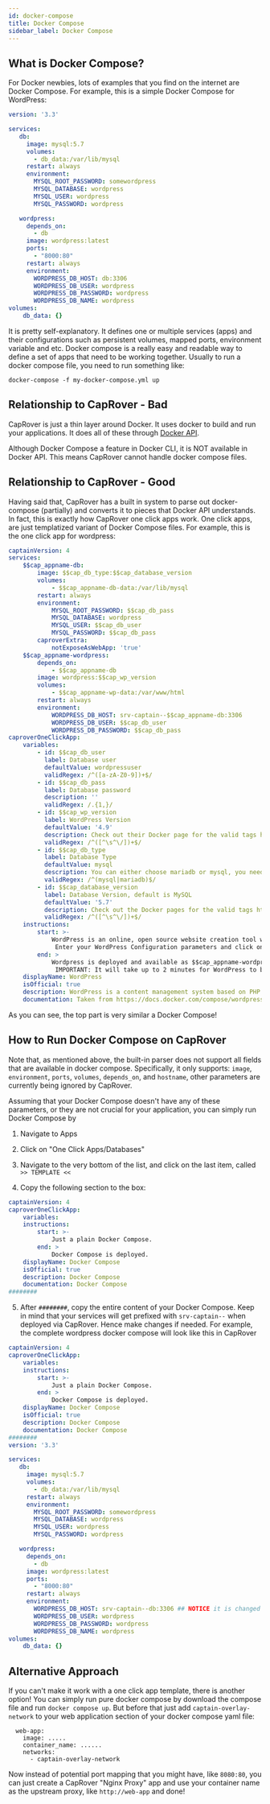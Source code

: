 ```yaml
---
id: docker-compose
title: Docker Compose
sidebar_label: Docker Compose
---
```



## What is Docker Compose?

For Docker newbies, lots of examples that you find on the internet are Docker Compose. For example, this is a simple Docker Compose for WordPress:

```yaml
version: '3.3'

services:
   db:
     image: mysql:5.7
     volumes:
       - db_data:/var/lib/mysql
     restart: always
     environment:
       MYSQL_ROOT_PASSWORD: somewordpress
       MYSQL_DATABASE: wordpress
       MYSQL_USER: wordpress
       MYSQL_PASSWORD: wordpress

   wordpress:
     depends_on:
       - db
     image: wordpress:latest
     ports:
       - "8000:80"
     restart: always
     environment:
       WORDPRESS_DB_HOST: db:3306
       WORDPRESS_DB_USER: wordpress
       WORDPRESS_DB_PASSWORD: wordpress
       WORDPRESS_DB_NAME: wordpress
volumes:
    db_data: {}
```

It is pretty self-explanatory. It defines one or multiple services (apps) and their configurations such as persistent volumes, mapped ports, environment variable and etc. Docker compose is a really easy and readable way to define a set of apps that need to be working together. Usually to run a docker compose file, you need to run something like:
```
docker-compose -f my-docker-compose.yml up
```


## Relationship to CapRover - Bad

CapRover is just a thin layer around Docker. It uses docker to build and run your applications. It does all of these through [Docker API](https://docs.docker.com/engine/api/v1.40). 

Although Docker Compose a feature in Docker CLI, it is NOT available in Docker API. This means CapRover cannot handle docker compose files.


## Relationship to CapRover - Good

Having said that, CapRover has a built in system to parse out docker-compose (partially) and converts it to pieces that Docker API understands. In fact, this is exactly how CapRover one click apps work. One click apps, are just templatized variant of Docker Compose files. For example, this is the one click app for wordpress:

```yaml
captainVersion: 4
services:
    $$cap_appname-db:
        image: $$cap_db_type:$$cap_database_version
        volumes:
            - $$cap_appname-db-data:/var/lib/mysql
        restart: always
        environment:
            MYSQL_ROOT_PASSWORD: $$cap_db_pass
            MYSQL_DATABASE: wordpress
            MYSQL_USER: $$cap_db_user
            MYSQL_PASSWORD: $$cap_db_pass
        caproverExtra:
            notExposeAsWebApp: 'true'
    $$cap_appname-wordpress:
        depends_on:
            - $$cap_appname-db
        image: wordpress:$$cap_wp_version
        volumes:
            - $$cap_appname-wp-data:/var/www/html
        restart: always
        environment:
            WORDPRESS_DB_HOST: srv-captain--$$cap_appname-db:3306
            WORDPRESS_DB_USER: $$cap_db_user
            WORDPRESS_DB_PASSWORD: $$cap_db_pass
caproverOneClickApp:
    variables:
        - id: $$cap_db_user
          label: Database user
          defaultValue: wordpressuser
          validRegex: /^([a-zA-Z0-9])+$/
        - id: $$cap_db_pass
          label: Database password
          description: ''
          validRegex: /.{1,}/
        - id: $$cap_wp_version
          label: WordPress Version
          defaultValue: '4.9'
          description: Check out their Docker page for the valid tags https://hub.docker.com/r/library/wordpress/tags/
          validRegex: /^([^\s^\/])+$/
        - id: $$cap_db_type
          label: Database Type
          defaultValue: mysql
          description: You can either choose mariadb or mysql, you need to change the version according to which DB is selected. It is case sensitive.
          validRegex: /^(mysql|mariadb)$/
        - id: $$cap_database_version
          label: Database Version, default is MySQL
          defaultValue: '5.7'
          description: Check out the Docker pages for the valid tags https://hub.docker.com/r/library/mysql/tags/ or https://hub.docker.com/_/mariadb?tab=tags
          validRegex: /^([^\s^\/])+$/
    instructions:
        start: >-
            WordPress is an online, open source website creation tool written in PHP. But in non-geek speak, it’s probably the easiest and most powerful blogging and website content management system (or CMS) in existence today.
             Enter your WordPress Configuration parameters and click on next. A MySQL (database) and a WordPress container will be created for you.  The process will take about a minute for the process to finish.
        end: >
            Wordpress is deployed and available as $$cap_appname-wordpress . 
             IMPORTANT: It will take up to 2 minutes for WordPress to be ready. Before that, you might see a 502 error page.
    displayName: WordPress
    isOfficial: true
    description: WordPress is a content management system based on PHP and MySQL that is usually used with the MySQL or MariaDB database
    documentation: Taken from https://docs.docker.com/compose/wordpress/. Port mapping removed from WP as it is no longer needed
```

As you can see, the top part is very similar a Docker Compose!


## How to Run Docker Compose on CapRover


Note that, as mentioned above, the built-in parser does not support all fields that are available in docker compose. Specifically, it only supports: `image`, `environment`, `ports`, `volumes`, `depends_on`, and `hostname`, other parameters are currently being ignored by CapRover.

Assuming that your Docker Compose doesn't have any of these parameters, or they are not crucial for your application, you can simply run Docker Compose by

1) Navigate to Apps

2) Click on "One Click Apps/Databases"

3) Navigate to the very bottom of the list, and click on the last item, called `>> TEMPLATE <<`

4) Copy the following section to the box:


```yaml
captainVersion: 4
caproverOneClickApp:
    variables:
    instructions:
        start: >-
            Just a plain Docker Compose.
        end: >
            Docker Compose is deployed.
    displayName: Docker Compose
    isOfficial: true
    description: Docker Compose
    documentation: Docker Compose
########
```

5) After `########`, copy the entire content of your Docker Compose. Keep in mind that your services will get prefixed with `srv-captain--` when deployed via CapRover. Hence make changes if needed. For example, the complete wordpress docker compose will look like this in CapRover


```yaml
captainVersion: 4
caproverOneClickApp:
    variables:
    instructions:
        start: >-
            Just a plain Docker Compose.
        end: >
            Docker Compose is deployed.
    displayName: Docker Compose
    isOfficial: true
    description: Docker Compose
    documentation: Docker Compose
########
version: '3.3'

services:
   db:
     image: mysql:5.7
     volumes:
       - db_data:/var/lib/mysql
     restart: always
     environment:
       MYSQL_ROOT_PASSWORD: somewordpress
       MYSQL_DATABASE: wordpress
       MYSQL_USER: wordpress
       MYSQL_PASSWORD: wordpress

   wordpress:
     depends_on:
       - db
     image: wordpress:latest
     ports:
       - "8000:80"
     restart: always
     environment:
       WORDPRESS_DB_HOST: srv-captain--db:3306 ## NOTICE it is changed to "srv-captain--db" from "db"
       WORDPRESS_DB_USER: wordpress
       WORDPRESS_DB_PASSWORD: wordpress
       WORDPRESS_DB_NAME: wordpress
volumes:
    db_data: {}
```


## Alternative Approach

If you can't make it work with a one click app template, there is another option! You can simply run pure docker compose by download the compose file and run `docker compose up`. But before that just add `captain-overlay-network` to your web application section of your docker compose yaml file:
```
  web-app:
    image: .....
    container_name: ......
    networks:
      - captain-overlay-network
```

Now instead of potential port mapping that you might have, like `8080:80`, you can just create a CapRover "Nginx Proxy" app and use your container name as the upstream proxy, like `http://web-app` and done!
